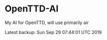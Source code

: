 # OpenTTD-AI
My AI for OpenTTD, will use primarily air

Latest backup: Sun Sep 29 07:44:01 UTC 2019
